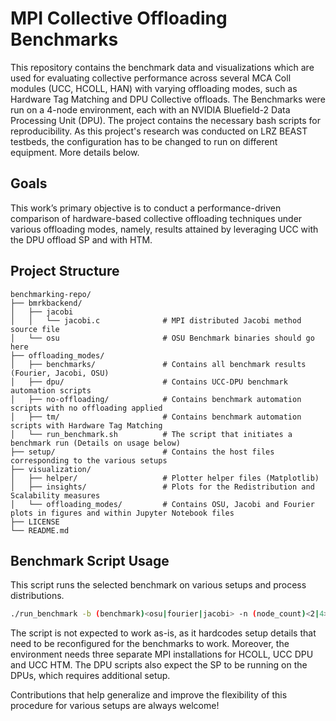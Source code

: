 # MPI Collective Offloading Benchmarks

This repository contains the benchmark data and visualizations which are used for evaluating
collective performance across several MCA Coll modules (UCC, HCOLL, HAN) with varying offloading
modes, such as Hardware Tag Matching and DPU Collective offloads.
The Benchmarks were run on a 4-node environment, each with an NVIDIA Bluefield-2 Data Processing Unit (DPU).
The project contains the necessary bash scripts for reproducibility.
As this project's research was conducted on LRZ BEAST testbeds, the configuration has to be changed to
run on different equipment. More details below.

## Goals

This work’s primary objective is to conduct a performance-driven comparison of hardware-based collective offloading
techniques under various offloading modes, namely, results attained by leveraging UCC with the DPU offload SP and 
with HTM.

## Project Structure

```text
benchmarking-repo/
├── bmrkbackend/
│   ├── jacobi
│   │   └── jacobi.c              # MPI distributed Jacobi method source file
│   └── osu                       # OSU Benchmark binaries should go here
├── offloading_modes/
│   ├── benchmarks/               # Contains all benchmark results (Fourier, Jacobi, OSU)
│   ├── dpu/                      # Contains UCC-DPU benchmark automation scripts
│   ├── no-offloading/            # Contains benchmark automation scripts with no offloading applied
│   ├── tm/                       # Contains benchmark automation scripts with Hardware Tag Matching
│   └── run_benchmark.sh          # The script that initiates a benchmark run (Details on usage below)
├── setup/                        # Contains the host files corresponding to the various setups
├── visualization/
│   ├── helper/                   # Plotter helper files (Matplotlib)
│   ├── insights/                 # Plots for the Redistribution and Scalability measures
│   └── offloading_modes/         # Contains OSU, Jacobi and Fourier plots in figures and within Jupyter Notebook files
├── LICENSE
└── README.md    
```

## Benchmark Script Usage

This script runs the selected benchmark on various setups and process distributions.

```bash
./run_benchmark -b (benchmark)<osu|fourier|jacobi> -n (node_count)<2|4>
```

The script is not expected to work as-is, as it hardcodes setup details that need to be
reconfigured for the benchmarks to work. Moreover, the environment needs three separate MPI
installations for HCOLL, UCC DPU and UCC HTM.
The DPU scripts also expect the SP to be running on the DPUs, which requires additional setup.

Contributions that help generalize and improve the flexibility of this procedure for various setups are always welcome!
